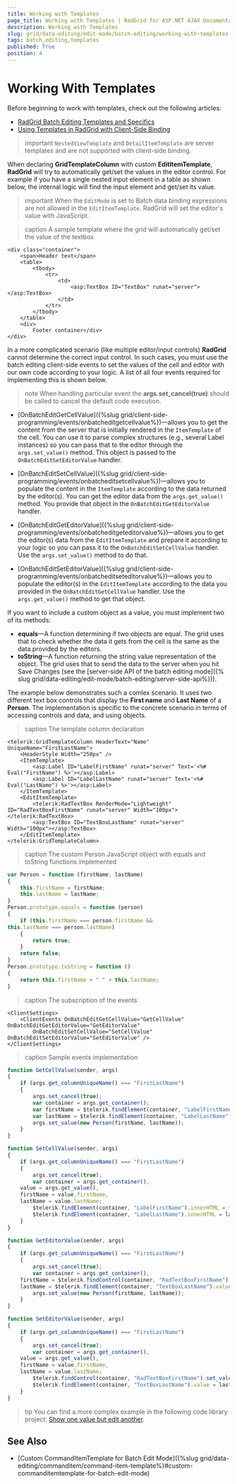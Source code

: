 ```yaml
---
title: Working with Templates
page_title: Working with Templates | RadGrid for ASP.NET AJAX Documentation
description: Working with Templates
slug: grid/data-editing/edit-mode/batch-editing/working-with-templates
tags: batch,editing,templates
published: True
position: 4
---
```


# Working With Templates

Before beginning to work with templates, check out the following articles:

* [RadGrid Batch Editing Templates and Specifics](https://www.telerik.com/support/kb/aspnet-ajax/grid/details/radgrid-batch-editing-templates-and-specifics)
* [Using Templates in RadGrid with Client-Side Binding](https://www.telerik.com/support/kb/aspnet-ajax/grid/details/using-templates-in-radgrid-with-client-side-binding)

>important `NestedViewTemplate` and `DetailItemTemplate` are server templates and are not supported with client-side binding.

When declaring **GridTemplateColumn** with custom **EditItemTemplate**, **RadGrid** will try to automatically get/set the values in the editor control. For example if you have a single nested input element in a table as shown below, the internal logic will find the input element and get/set its value.

>important When the `EditMode` is set to Batch data binding expressions are not allowed in the `EditItemTemplate`. RadGrid will set the editor's value with JavaScript.

>caption A sample template where the grid will automatically get/set the value of the textbox

````ASP.NET
<div class="container">
    <span>Header text</span>
    <table>
        <tbody>
            <tr>
                <td>
                    <asp:TextBox ID="TextBox" runat="server"></asp:TextBox>
                </td>
            </tr>
        </tbody>
    </table>
    <div>
        Footer container</div>
</div>
````



In a more complicated scenario (like multiple editor/input controls) **RadGrid** cannot determine the correct input control. In such cases, you must use the batch editing client-side events to set the values of the cell and editor with our own code according to your logic. A list of all four events required for implementing this is shown below.

>note When handling particular event the **args.set_cancel(true)** should be called to cancel the default code execution.



* [OnBatchEditGetCellValue]({%slug grid/client-side-programming/events/onbatcheditgetcellvalue%})—allows you to get the content from the server that is initially rendered in the `ItemTemplate` of the cell. You can use it to parse complex structures (e.g., several Label instances) so you can pass that to the editor through the `args.set_value()` method. This object is passed to the `OnBatchEditSetEditorValue` handler.

* [OnBatchEditSetCellValue]({%slug grid/client-side-programming/events/onbatcheditsetcellvalue%})—allows you to populate the content in the `ItemTemplate` according to the data returned by the editor(s). You can get the editor data from the `args.get_value()` method. You provide that object in the `OnBatchEditGetEditorValue` handler.

* [OnBatchEditGetEditorValue]({%slug grid/client-side-programming/events/onbatcheditgeteditorvalue%})—allows you to get the editor(s) data from the `EditItemTemplate` and prepare it according to your logic so you can pass it to the `OnBatchEditSetCellValue` handler. Use the `args.set_value()` method to do that.

* [OnBatchEditSetEditorValue]({%slug grid/client-side-programming/events/onbatcheditseteditorvalue%})—allows you to populate the editor(s) in the `EditItemTemplate` according to the data you provided in the `OnBatchEditGetCellValue` handler. Use the `args.get_value()` method to get that object.

If you want to include a custom object as a value, you must implement two of its methods:

* **equals**—A function determining if two objects are equal. The grid uses that to check whether the data it gets from the cell is the same as the data provided by the editors.
* **toString**—A function returning the string value representation of the object. The grid uses that to send the data to the server when you hit Save Changes (see the [server-side API of the batch editing mode]({% slug grid/data-editing/edit-mode/batch-editing/server-side-api%})).

The example below demonstrates such a comlex scenario. It uses two different text box controls that display the **First name** and **Last Name** of a **Person**. The implementation is specific to the concrete scenario in terms of accessing controls and data, and using objects.

>caption The template column declaration

````ASP.NET
<telerik:GridTemplateColumn HeaderText="Name" UniqueName="FirstLastName">
    <HeaderStyle Width="250px" />
    <ItemTemplate>
        <asp:Label ID="LabelFirstName" runat="server" Text='<%# Eval("FirstName") %>'></asp:Label>
        <asp:Label ID="LabelLastName" runat="server" Text='<%# Eval("LastName") %>'></asp:Label>
    </ItemTemplate>
    <EditItemTemplate>
        <telerik:RadTextBox RenderMode="Lightweight" ID="RadTextBoxFirstName" runat="server" Width="100px"></telerik:RadTextBox>
        <asp:TextBox ID="TextBoxLastName" runat="server" Width="100px"></asp:TextBox>
    </EditItemTemplate>
</telerik:GridTemplateColumn>
````



>caption The custom Person JavaScript object with equals and toString functions implemented

````JavaScript
var Person = function (firstName, lastName)
{
    this.firstName = firstName;
    this.lastName = lastName;
}
Person.prototype.equals = function (person)
{
    if (this.firstName === person.firstName &&
this.lastName === person.lastName)
    {
        return true;
    }
    return false;
}
Person.prototype.toString = function ()
{
    return this.firstName + " " + this.lastName;
}
````



>caption The subscription of the events

````ASP.NET
<ClientSettings>
    <ClientEvents OnBatchEditGetCellValue="GetCellValue" OnBatchEditGetEditorValue="GetEditorValue"
        OnBatchEditSetCellValue="SetCellValue" OnBatchEditSetEditorValue="SetEditorValue" />
</ClientSettings>
````



>caption Sample events implementation

````JavaScript
function GetCellValue(sender, args)
{
    if (args.get_columnUniqueName() === "FirstLastName")
    {
        args.set_cancel(true);
        var container = args.get_container();
        var firstName = $telerik.findElement(container, "LabelFirstName").innerHTML;
        var lastName = $telerik.findElement(container, "LabelLastName").innerHTML;
        args.set_value(new Person(firstName, lastName));
    }
}

function SetCellValue(sender, args)
{
    if (args.get_columnUniqueName() === "FirstLastName")
    {
        args.set_cancel(true);
        var container = args.get_container(),
    value = args.get_value(),
    firstName = value.firstName,
    lastName = value.lastName;
        $telerik.findElement(container, "LabelFirstName").innerHTML = firstName;
        $telerik.findElement(container, "LabelLastName").innerHTML = lastName;
    }
}

function GetEditorValue(sender, args)
{
    if (args.get_columnUniqueName() === "FirstLastName")
    {
        args.set_cancel(true);
        var container = args.get_container(),
    firstName = $telerik.findControl(container, "RadTextBoxFirstName").get_value(),
    lastName = $telerik.findElement(container, "TextBoxLastName").value;
        args.set_value(new Person(firstName, lastName));
    }
}

function SetEditorValue(sender, args)
{
    if (args.get_columnUniqueName() === "FirstLastName")
    {
        args.set_cancel(true);
        var container = args.get_container(),
    value = args.get_value(),
    firstName = value.firstName,
    lastName = value.lastName;
        $telerik.findControl(container, "RadTextBoxFirstName").set_value(firstName);
        $telerik.findElement(container, "TextBoxLastName").value = lastName;
    }
}
````

>tip You can find a more complex example in the following code library project: [Show one value but edit another](https://www.telerik.com/support/code-library/show-short-date-edit-full-date-with-batch-editing).


## See Also

* [Custom CommandItemTemplate for Batch Edit Mode]({%slug grid/data-editing/commanditem/command-item-template%}#custom-commanditemtemplate-for-batch-edit-mode)
